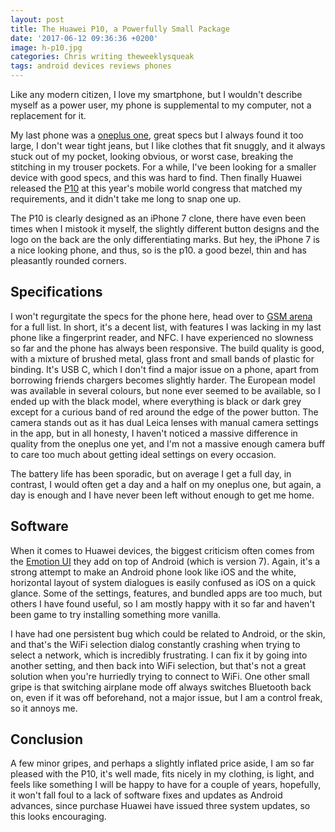 ```yaml
---
layout: post
title: The Huawei P10, a Powerfully Small Package
date: '2017-06-12 09:36:36 +0200'
image: h-p10.jpg
categories: Chris writing theweeklysqueak
tags: android devices reviews phones
---
```


Like any modern citizen, I love my smartphone, but I wouldn't describe myself as a power user, my phone is supplemental to my computer, not a replacement for it.

My last phone was a [oneplus one](https://oneplus.net/one), great specs but I always found it too large, I don't wear tight jeans, but I like clothes that fit snuggly, and it always stuck out of my pocket, looking obvious, or worst case, breaking the stitching in my trouser pockets. For a while, I've been looking for a smaller device with good specs, and this was hard to find. Then finally Huawei released the [P10](https://consumer.huawei.com/en/mobile-phones/p10/index.htm) at this year's mobile world congress that matched my requirements, and it didn't take me long to snap one up.

The P10 is clearly designed as an iPhone 7 clone, there have even been times when I mistook it myself, the slightly different button designs and the logo on the back are the only differentiating marks. But hey, the iPhone 7 is a nice looking phone, and thus, so is the p10. a good bezel, thin and has pleasantly rounded corners.

## Specifications

I won't regurgitate the specs for the phone here, head over to [GSM arena](https://www.gsmarena.com/huawei_p10-8514.php) for a full list. In short, it's a decent list, with features I was lacking in my last phone like a fingerprint reader, and NFC. I have experienced no slowness so far and the phone has always been responsive. The build quality is good, with a mixture of brushed metal, glass front and small bands of plastic for binding. It's USB C, which I don't find a major issue on a phone, apart from borrowing friends chargers becomes slightly harder. The European model was available in several colours, but none ever seemed to be available, so I ended up with the black model, where everything is black or dark grey except for a curious band of red around the edge of the power button. The camera stands out as it has dual Leica lenses with manual camera settings in the app, but in all honesty, I haven't noticed a massive difference in quality from the oneplus one yet, and I'm not a massive enough camera buff to care too much about getting ideal settings on every occasion.

The battery life has been sporadic, but on average I get a full day, in contrast, I would often get a day and a half on my oneplus one, but again, a day is enough and I have never been left without enough to get me home.

## Software

When it comes to Huawei devices, the biggest criticism often comes from the [Emotion UI](https://emui.huawei.com) they add on top of Android (which is version 7). Again, it's a strong attempt to make an Android phone look like iOS and the white, horizontal layout of system dialogues is easily confused as iOS on a quick glance. Some of the settings, features, and bundled apps are too much, but others I have found useful, so I am mostly happy with it so far and haven't been game to try installing something more vanilla.

I have had one persistent bug which could be related to Android, or the skin, and that's the WiFi selection dialog constantly crashing when trying to select a network, which is incredibly frustrating. I can fix it by going into another setting, and then back into WiFi selection, but that's not a great solution when you're hurriedly trying to connect to WiFi. One other small gripe is that switching airplane mode off always switches Bluetooth back on, even if it was off beforehand, not a major issue, but I am a control freak, so it annoys me.

## Conclusion

A few minor gripes, and perhaps a slightly inflated price aside, I am so far pleased with the P10, it's well made, fits nicely in my clothing, is light, and feels like something I will be happy to have for a couple of years, hopefully, it won't fall foul to a lack of software fixes and updates as Android advances, since purchase Huawei have issued three system updates, so this looks encouraging.
